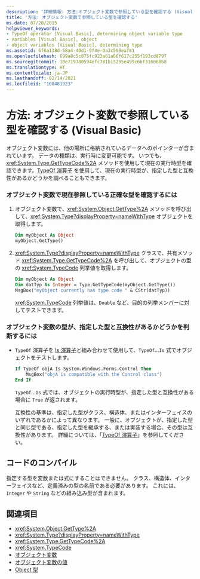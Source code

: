 ```yaml
---
description: '詳細情報: 方法:オブジェクト変数で参照している型を確認する (Visual Basic)'
title: '方法: オブジェクト変数で参照している型を確認する'
ms.date: 07/20/2015
helpviewer_keywords:
- TypeOf operator [Visual Basic], determining object variable type
- variables [Visual Basic], object
- object variables [Visual Basic], determining type
ms.assetid: 6f6a138d-58a4-40d1-9f4e-0a3c598eaf81
ms.openlocfilehash: 699a8c5c075fc923a61a66f617c255f193cd8797
ms.sourcegitcommit: 10e719780594efc781b15295e499c66f316068b8
ms.translationtype: HT
ms.contentlocale: ja-JP
ms.lasthandoff: 02/14/2021
ms.locfileid: "100481923"
---
```

# <a name="how-to-determine-what-type-an-object-variable-refers-to-visual-basic"></a>方法: オブジェクト変数で参照している型を確認する (Visual Basic)

オブジェクト変数には、他の場所に格納されているデータへのポインターが含まれています。 データの種類は、実行時に変更可能です。 いつでも、<xref:System.Type.GetTypeCode%2A> メソッドを使用して現在の実行時型を確認できます。[TypeOf 演算子](../../../language-reference/operators/typeof-operator.md) を使用して、現在の実行時型が、指定した型と互換性があるかどうかを調べることもできます。

### <a name="to-determine-the-exact-type-an-object-variable-currently-refers-to"></a>オブジェクト変数で現在参照している正確な型を確認するには

1. オブジェクト変数で、<xref:System.Object.GetType%2A> メソッドを呼び出して、<xref:System.Type?displayProperty=nameWithType> オブジェクトを取得します。

    ```vb
    Dim myObject As Object
    myObject.GetType()
    ```

2. <xref:System.Type?displayProperty=nameWithType> クラスで、共有メソッド <xref:System.Type.GetTypeCode%2A> を呼び出して、オブジェクトの型の <xref:System.TypeCode> 列挙値を取得します。

    ```vb
    Dim myObject As Object
    Dim datTyp As Integer = Type.GetTypeCode(myObject.GetType())
    MsgBox("myObject currently has type code " & CStr(datTyp))
    ```

    <xref:System.TypeCode> 列挙値は、`Double` など、目的の列挙メンバーに対してテストできます。

### <a name="to-determine-whether-an-object-variables-type-is-compatible-with-a-specified-type"></a>オブジェクト変数の型が、指定した型と互換性があるかどうかを判断するには

- `TypeOf` 演算子を [Is 演算子](../../../language-reference/operators/is-operator.md)と組み合わせて使用して、`TypeOf`...`Is` 式でオブジェクトをテストします。

    ```vb
    If TypeOf objA Is System.Windows.Forms.Control Then
        MsgBox("objA is compatible with the Control class")
    End If
    ```

    `TypeOf`...`Is` 式では、オブジェクトの実行時型が、指定した型と互換性がある場合に `True` が返されます。

    互換性の基準は、指定した型がクラス、構造体、またはインターフェイスのいずれであるかによって異なります。 一般に、オブジェクトが、指定した型と同じ型である、指定した型を継承する、または実装する場合、その型は互換性があります。 詳細については、「[TypeOf 演算子](../../../language-reference/operators/typeof-operator.md)」を参照してください。

## <a name="compile-the-code"></a>コードのコンパイル

指定する型を変数または式にすることはできません。 クラス、構造体、インターフェイスなど、定義済みの型の名前である必要があります。 これには、`Integer` や `String` などの組み込み型が含まれます。

## <a name="see-also"></a>関連項目

- <xref:System.Object.GetType%2A>
- <xref:System.Type?displayProperty=nameWithType>
- <xref:System.Type.GetTypeCode%2A>
- <xref:System.TypeCode>
- [オブジェクト変数](object-variables.md)
- [オブジェクト変数の値](object-variable-values.md)
- [Object 型](../../../language-reference/data-types/object-data-type.md)
